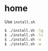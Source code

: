 # home
Use `install.sh`

```sh
$ ./install.sh -lg
$ ./install.sh -lc
$ ./install.sh -o
$ ./install.sh -w
```
